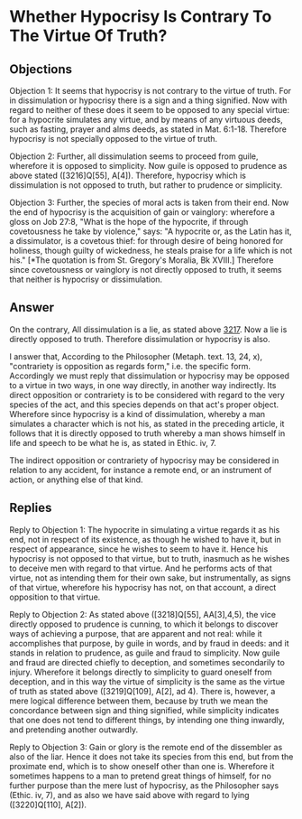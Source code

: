 # Whether Hypocrisy Is Contrary To The Virtue Of Truth?

## Objections

Objection 1: It seems that hypocrisy is not contrary to the virtue of truth. For in dissimulation or hypocrisy there is a sign and a thing signified. Now with regard to neither of these does it seem to be opposed to any special virtue: for a hypocrite simulates any virtue, and by means of any virtuous deeds, such as fasting, prayer and alms deeds, as stated in Mat. 6:1-18. Therefore hypocrisy is not specially opposed to the virtue of truth.

Objection 2: Further, all dissimulation seems to proceed from guile, wherefore it is opposed to simplicity. Now guile is opposed to prudence as above stated ([3216]Q[55], A[4]). Therefore, hypocrisy which is dissimulation is not opposed to truth, but rather to prudence or simplicity.

Objection 3: Further, the species of moral acts is taken from their end. Now the end of hypocrisy is the acquisition of gain or vainglory: wherefore a gloss on Job 27:8, "What is the hope of the hypocrite, if through covetousness he take by violence," says: "A hypocrite or, as the Latin has it, a dissimulator, is a covetous thief: for through desire of being honored for holiness, though guilty of wickedness, he steals praise for a life which is not his." [*The quotation is from St. Gregory's Moralia, Bk XVIII.] Therefore since covetousness or vainglory is not directly opposed to truth, it seems that neither is hypocrisy or dissimulation.

## Answer

On the contrary, All dissimulation is a lie, as stated above [3217](A[1]). Now a lie is directly opposed to truth. Therefore dissimulation or hypocrisy is also.

I answer that, According to the Philosopher (Metaph. text. 13, 24, x), "contrariety is opposition as regards form," i.e. the specific form. Accordingly we must reply that dissimulation or hypocrisy may be opposed to a virtue in two ways, in one way directly, in another way indirectly. Its direct opposition or contrariety is to be considered with regard to the very species of the act, and this species depends on that act's proper object. Wherefore since hypocrisy is a kind of dissimulation, whereby a man simulates a character which is not his, as stated in the preceding article, it follows that it is directly opposed to truth whereby a man shows himself in life and speech to be what he is, as stated in Ethic. iv, 7.

The indirect opposition or contrariety of hypocrisy may be considered in relation to any accident, for instance a remote end, or an instrument of action, or anything else of that kind.

## Replies

Reply to Objection 1: The hypocrite in simulating a virtue regards it as his end, not in respect of its existence, as though he wished to have it, but in respect of appearance, since he wishes to seem to have it. Hence his hypocrisy is not opposed to that virtue, but to truth, inasmuch as he wishes to deceive men with regard to that virtue. And he performs acts of that virtue, not as intending them for their own sake, but instrumentally, as signs of that virtue, wherefore his hypocrisy has not, on that account, a direct opposition to that virtue.

Reply to Objection 2: As stated above ([3218]Q[55], AA[3],4,5), the vice directly opposed to prudence is cunning, to which it belongs to discover ways of achieving a purpose, that are apparent and not real: while it accomplishes that purpose, by guile in words, and by fraud in deeds: and it stands in relation to prudence, as guile and fraud to simplicity. Now guile and fraud are directed chiefly to deception, and sometimes secondarily to injury. Wherefore it belongs directly to simplicity to guard oneself from deception, and in this way the virtue of simplicity is the same as the virtue of truth as stated above ([3219]Q[109], A[2], ad 4). There is, however, a mere logical difference between them, because by truth we mean the concordance between sign and thing signified, while simplicity indicates that one does not tend to different things, by intending one thing inwardly, and pretending another outwardly.

Reply to Objection 3: Gain or glory is the remote end of the dissembler as also of the liar. Hence it does not take its species from this end, but from the proximate end, which is to show oneself other than one is. Wherefore it sometimes happens to a man to pretend great things of himself, for no further purpose than the mere lust of hypocrisy, as the Philosopher says (Ethic. iv, 7), and as also we have said above with regard to lying ([3220]Q[110], A[2]).